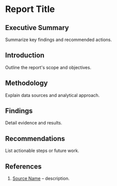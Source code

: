 # Report Title

## Executive Summary
Summarize key findings and recommended actions.

## Introduction
Outline the report's scope and objectives.

## Methodology
Explain data sources and analytical approach.

## Findings
Detail evidence and results.

## Recommendations
List actionable steps or future work.

## References
1. [Source Name](url) – description.
